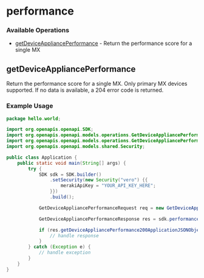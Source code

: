 # performance

### Available Operations

* [getDeviceAppliancePerformance](#getdeviceapplianceperformance) - Return the performance score for a single MX

## getDeviceAppliancePerformance

Return the performance score for a single MX. Only primary MX devices supported. If no data is available, a 204 error code is returned.

### Example Usage

```java
package hello.world;

import org.openapis.openapi.SDK;
import org.openapis.openapi.models.operations.GetDeviceAppliancePerformanceRequest;
import org.openapis.openapi.models.operations.GetDeviceAppliancePerformanceResponse;
import org.openapis.openapi.models.shared.Security;

public class Application {
    public static void main(String[] args) {
        try {
            SDK sdk = SDK.builder()
                .setSecurity(new Security("vero") {{
                    merakiApiKey = "YOUR_API_KEY_HERE";
                }})
                .build();

            GetDeviceAppliancePerformanceRequest req = new GetDeviceAppliancePerformanceRequest("sit");            

            GetDeviceAppliancePerformanceResponse res = sdk.performance.getDeviceAppliancePerformance(req);

            if (res.getDeviceAppliancePerformance200ApplicationJSONObject != null) {
                // handle response
            }
        } catch (Exception e) {
            // handle exception
        }
    }
}
```
